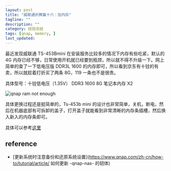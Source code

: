 ```yaml
---
layout: post
title: "威联通折腾篇十六：加内存"
tagline: ""
description: ""
category: 经验总结
tags: [qnap, memory, ]
last_updated:
---
```


最近发现威联通 TS-453Bmini 在安装服务比较多的情况下内存有些吃紧，默认的 4G 内存已经不够，日常使用开机就已经要到瓶颈，所以就不得不升级一下。网上简单的查了一下低电压版 DDR3L 1600 的内存即可，所以看到京东有十铨的有卖，所以就趁着打折买了两条 8G，119 一条也不是很贵。

具体型号：十铨低电压（1.35V） DDR3 1600 8G 笔记本内存 X2

![qnap ram not enough](/assets/qnap-ram-not-enough.png)

具体更换过程还是挺简单的，Ts-453b mini 的设计也非常简单，关机，断电，然后在机器底部有可拆卸的盖子，打开盖子就能看到非常清晰的内存条插槽，然后换入新入的内存条即可。

具体可以参考[这里](https://paulsrepo.gitbooks.io/qnap-nas-hardware-user-manual/en/05%20-%20Upgrade%20Memory%20on%20QNAP%20Turbo%20NAS/05%20-%20Upgrade%20Memory%20on%20QNAP%20Turbo%20NAS.html)

## reference

- [更新系统时注意备份和还原系统设置](https://www.qnap.com/zh-cn/how-to/tutorial/article/ 如何更新 -qnap-nas- 的韧体)
